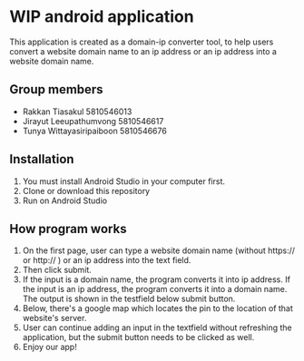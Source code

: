 # WIP android application

This application is created as a domain-ip converter tool, to help users convert a website domain name to an ip address or an ip address into a website domain name.

## Group members

- Rakkan Tiasakul 5810546013
- Jirayut Leeupathumvong 5810546617
- Tunya Wittayasiripaiboon 5810546676

## Installation

1. You must install Android Studio in your computer first.
2. Clone or download this repository 
3. Run on Android Studio

## How program works

1. On the first page, user can type a website domain name (without https:// or http:// ) or an ip address into the text field.
2. Then click submit.
3. If the input is a domain name, the program converts it into ip address. If the input is an ip address, the program converts it into a domain name. The output is shown in the testfield below submit button.
4. Below, there's a google map which locates the pin to the location of that website's server.
5. User can continue adding an input in the textfield without refreshing the application, but the submit button needs to be clicked as well.
6. Enjoy our app!


